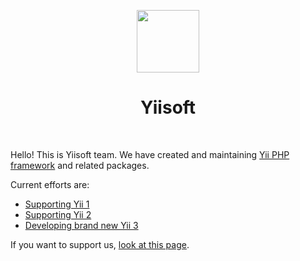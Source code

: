 <p align="center">
    <a href="https://github.com/yiisoft" target="_blank">
        <img src="https://yiisoft.github.io/docs/images/yii_logo.svg" height="100px">
    </a>
    <h1 align="center">Yiisoft</h1>
    <br>
</p>

Hello! This is Yiisoft team. We have created and maintaining [Yii PHP framework](https://www.yiiframework.com/) and related packages.

Current efforts are:

- [Supporting Yii 1](https://github.com/yiisoft/yii)
- [Supporting Yii 2](https://github.com/yiisoft/yii2)
- [Developing brand new Yii 3](https://www.yiiframework.com/yii3-progress)

If you want to support us, [look at this page](https://www.yiiframework.com/contribute).
